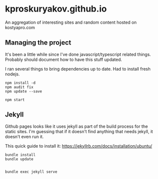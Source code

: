 # kproskuryakov.github.io
An aggregation of interesting sites and random content hosted on kostyapro.com

## Managing the project
It's been a little while since I've done javascript/typescript related things. Probably should document how to have this stuff updated.

I ran several things to bring dependencies up to date. Had to install fresh nodejs.

```
npm install -d
npm audit fix
npm update --save

npm start
```

## Jekyll
Github pages looks like it uses jekyll as part of the build process for the static sites. I'm guessing that if it doesn't find anything that needs jekyll, it doesn't even run it.

This quick guide to install it: https://jekyllrb.com/docs/installation/ubuntu/

```
bundle install
bundle update


bundle exec jekyll serve
```